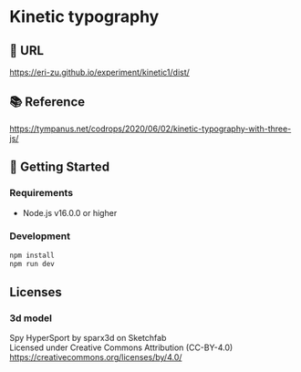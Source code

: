 # Kinetic typography

## 🔗 URL

https://eri-zu.github.io/experiment/kinetic1/dist/

## 📚 Reference

https://tympanus.net/codrops/2020/06/02/kinetic-typography-with-three-js/

## 🚀 Getting Started

### Requirements

- Node.js v16.0.0 or higher

### Development

```bash
npm install
npm run dev
```

## Licenses

### 3d model

Spy HyperSport by sparx3d on Sketchfab  
Licensed under Creative Commons Attribution (CC-BY-4.0)  
https://creativecommons.org/licenses/by/4.0/
